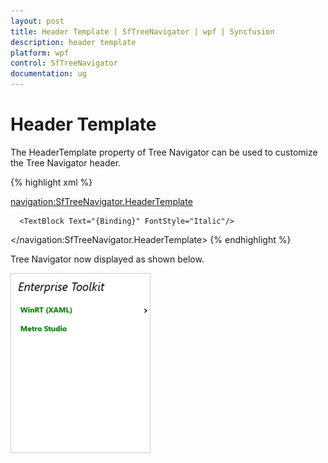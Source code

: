```yaml
---
layout: post
title: Header Template | SfTreeNavigator | wpf | Syncfusion
description: header template
platform: wpf
control: SfTreeNavigator 
documentation: ug
---
```


# Header Template

The HeaderTemplate property of Tree Navigator can be used to customize the Tree Navigator header. 


{% highlight xml %}

<navigation:SfTreeNavigator.HeaderTemplate>

   <DataTemplate>

      <TextBlock Text="{Binding}" FontStyle="Italic"/>

   </DataTemplate>

</navigation:SfTreeNavigator.HeaderTemplate>
{% endhighlight %}




Tree Navigator now displayed as shown below.



![4](Header-Template_images/Header-Template_img1.png)




